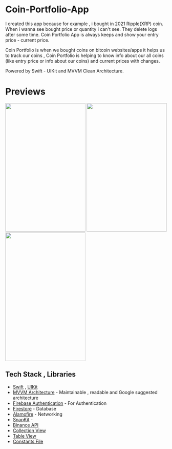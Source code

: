 # Coin-Portfolio-App

I created this app because for example , i bought in 2021 Ripple(XRP) coin. When i wanna see bought price or quantity i can't see. They delete logs after some time. Coin Portfolio App is always keeps and show your entry price - current price.

Coin Portfolio is when we bought coins on bitcoin websites/apps it helps us to track our coins , Coin Portfolio is helping to know info about our all coins (like entry price or info about our coins) and current prices with changes.

Powered by Swift - UIKit and MVVM Clean Architecture.

# Previews

<img src="https://user-images.githubusercontent.com/99286902/168693313-84121cb4-ab35-4870-a862-8323bad2d9c3.gif" width="250" height="400"/> <img src="https://user-images.githubusercontent.com/99286902/169070869-ff225ae3-5864-425b-8c83-39e755a64f1c.gif" width="250" height="400"/> <img src="https://user-images.githubusercontent.com/99286902/169071988-82d31ec3-de3c-4aeb-8342-78c4a08cf359.gif" width="250" height="400"/>


## Tech Stack , Libraries

* [Swift](https://developer.apple.com/swift) , [UIKit](https://developer.apple.com/documentation/uikit)
* [MVVM Architecture](https://developer.android.com/topic/architecture) - Maintainable , readable and Google suggested architecture
* [Firebase Authentication](https://firebase.google.com/docs/auth) - For Authentication
* [Firestore](https://firebase.google.com/docs/firestore) - Database
* [Alamofire](https://github.com/Alamofire/Alamofire) - Networking
* [SnapKit](https://github.com/SnapKit/SnapKit) - 
* [Binance API](https://api.binance.com/api/v3/ticker/24hr) 
* [Collection View](https://developer.apple.com/documentation/uikit/uicollectionview) 
* [Table View](https://developer.apple.com/documentation/uikit/uitableview) 
* [Constants File](https://www.google.com/search?q=constants+file&oq=constants+file&aqs=chrome.0.0i19l7j69i61.2896j0j4&sourceid=chrome&ie=UTF-8)  
